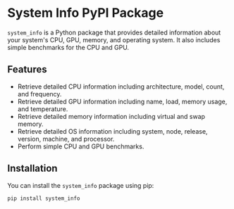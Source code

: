 # System Info PyPI Package

`system_info` is a Python package that provides detailed information about your system's CPU, GPU, memory, and operating system. It also includes simple benchmarks for the CPU and GPU.

## Features

- Retrieve detailed CPU information including architecture, model, count, and frequency.
- Retrieve detailed GPU information including name, load, memory usage, and temperature.
- Retrieve detailed memory information including virtual and swap memory.
- Retrieve detailed OS information including system, node, release, version, machine, and processor.
- Perform simple CPU and GPU benchmarks.

## Installation

You can install the `system_info` package using pip:

```sh
pip install system_info
